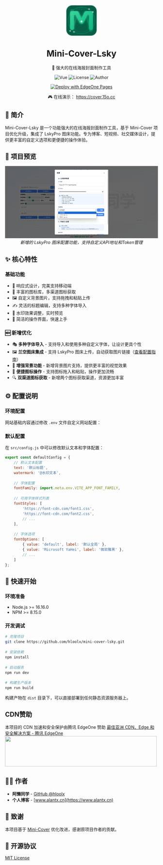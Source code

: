 <p align="center">
  <img src="public/favicon.svg" width="100" height="100" alt="Mini-Cover-Lsky Logo">
</p>

<h1 align="center">Mini-Cover-Lsky</h1>

<p align="center">🎨 强大的在线海报封面制作工具</p>

<p align="center">
  <img src="https://img.shields.io/badge/Vue.js-3.5-4FC08D?logo=vue.js" alt="Vue">
  <img src="https://img.shields.io/badge/license-MIT-blue.svg" alt="License">
  <img src="https://img.shields.io/badge/Author-阿懒同学-orange.svg" alt="Author">
</p>
<p align="center">
  <a href="https://console.cloud.tencent.com/edgeone/pages/new?repository-url=https%3A%2F%2Fgithub.com%2Fhloolx%2Fmini-cover-lsky&output-directory=dist&install-command=npm%20install&build-command=npm%20run%20build" target="_blank" rel="noopener noreferrer">
    <img src="https://cdnstatic.tencentcs.com/edgeone/pages/deploy.svg" alt="Deploy with EdgeOne Pages">
  </a>
</p>
<p align="center">🎮 在线演示：
  <a href="https://cover.15o.cc" target="_blank">
  https://cover.15o.cc
  </a>
</p>

## 📖 简介

Mini-Cover-Lsky 是一个功能强大的在线海报封面制作工具，基于 Mini-Cover 项目优化升级，集成了 LskyPro 图床功能。专为博客、短视频、社交媒体设计，提供更丰富的自定义选项和更便捷的操作体验。

## 📸 项目预览

<p align="center">
  <img src="PixPin_2025-08-15_10-51-37.png" alt="LskyPro图床配置界面" width="600">
  <br>
  <em>新增的 LskyPro 图床配置功能，支持自定义API地址和Token管理</em>
</p>

## ✨ 核心特性

### 基础功能
- 📱 响应式设计，完美支持移动端
- 🎨 丰富的图标库，多渠道图标获取
- 🖼️ 自定义背景图片，支持拖拽和粘贴上传
- ✍️ 灵活的标题编辑，支持多种字体导入
- 💫 水印效果调整，实时预览
- 🎯 简洁的操作界面，快速上手

### 🆕 新增优化
- 🎭 **多种字体导入** - 支持导入和使用多种自定义字体，让设计更具个性
- 🖼️ **兰空图床集成** - 支持 LskyPro 图床上传，自动获取图片链接（[查看配置指南](LSKY_CONFIG.md)）
- 🎨 **增强背景功能** - 新增背景图片支持，提供更丰富的视觉效果
- 📎 **便捷图标操作** - 支持图标拖入和粘贴，操作更加流畅
- 🔍 **双渠道图标获取** - 新增两个图标获取渠道，资源更加丰富

## ⚙️ 配置说明

### 环境配置

网站基础内容通过修改 `.env` 文件自定义网站配置：

### 默认配置

在 `src/config.js` 中可以修改默认文本和字体配置：

```javascript
export const defaultConfig = {
    // 默认文本配置
    text: '默认标题',       
    watermark: '@水印文本', 

    // 字体配置
    fontFamily: import.meta.env.VITE_APP_FONT_FAMILY,
    
    // 可用字体样式列表
    fontStyles: [
        'https://font-cdn.com/font1.css',
        'https://font-cdn.com/font2.css',
        // ...
    ],
    
    // 字体选项
    fontOptions: [
        { value: 'default', label: '默认全局' },
        { value: 'Microsoft YaHei', label: '微软雅黑' },
        // ...
    ]
};
```

## 🚀 快速开始

### 环境准备

- Node.js >= 16.16.0
- NPM >= 8.15.0

### 开发调试

```bash
# 克隆项目
git clone https://github.com/hloolx/mini-cover-lsky.git

# 安装依赖
npm install

# 启动服务
npm run dev

# 构建生产版本
npm run build
```

构建产物在 `dist` 目录下，可以直接部署到任何静态资源服务器上。

## CDN赞助

本项目的 CDN 加速和安全保护由腾讯 EdgeOne 赞助
<a href="https://edgeone.ai/?from=github" target="_blank">
    最佳亚洲 CDN、Edge 和安全解决方案 - 腾讯 EdgeOne
<img src="https://edgeone.ai/media/34fe3a45-492d-4ea4-ae5d-ea1087ca7b4b.png" width="500" height="100">
</a>

## 👨‍💻 作者

- **阿懒同学** - [GitHub @hloolx](https://github.com/hloolx)
- **个人博客** - [www.alantx.cn](https://www.alantx.cn)

## 🙏 致谢

本项目基于 [Mini-Cover](https://github.com/JLinMr/Mini-Cover) 优化改进，感谢原项目作者的贡献。

## 📝 开源协议

[MIT License](LICENSE)
